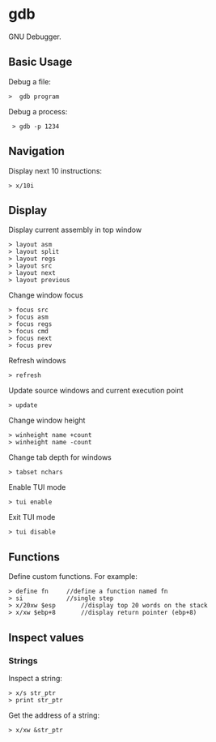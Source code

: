 # gdb

GNU Debugger.

## Basic Usage

Debug a file:
	
	>  gdb program

Debug a process:
	
	 > gdb -p 1234

## Navigation

Display next 10 instructions:
	
	> x/10i

## Display

Display current assembly in top window

	> layout asm
	> layout split
	> layout regs
	> layout src
	> layout next
	> layout previous

Change window focus

	> focus src
	> focus asm
	> focus regs
	> focus cmd
	> focus next
	> focus prev

Refresh windows

	> refresh

Update source windows and current execution point

	> update

Change window height

	> winheight name +count
	> winheight name -count

Change tab depth for windows

	> tabset nchars

Enable TUI mode

	> tui enable

Exit TUI mode

	> tui disable
	 
## Functions

Define custom functions. For example:

	> define fn		//define a function named fn
	> si			//single step
	> x/20xw $esp		//display top 20 words on the stack
	> x/xw $ebp+8		//display return pointer (ebp+8)

## Inspect values

### Strings

Inspect a string:

	> x/s str_ptr
	> print str_ptr

Get the address of a string:

	> x/xw &str_ptr
